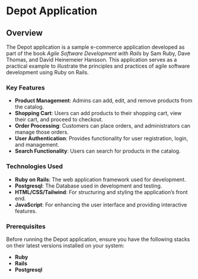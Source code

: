 # Depot Application

## Overview

The Depot application is a sample e-commerce application developed as part of the book *Agile Software Development with Rails* by Sam Ruby, Dave Thomas, and David Heinemeier Hansson. This application serves as a practical example to illustrate the principles and practices of agile software development using Ruby on Rails.

### Key Features

- **Product Management**: Admins can add, edit, and remove products from the catalog.
- **Shopping Cart**: Users can add products to their shopping cart, view their cart, and proceed to checkout.
- **Order Processing**: Customers can place orders, and administrators can manage those orders.
- **User Authentication**: Provides functionality for user registration, login, and management.
- **Search Functionality**: Users can search for products in the catalog.

### Technologies Used

- **Ruby on Rails**: The web application framework used for development.
- **Postgresql**: The Database used in development and testing.
- **HTML/CSS/Tailwind**: For structuring and styling the application’s front end.
- **JavaScript**: For enhancing the user interface and providing interactive features.

### Prerequisites

Before running the Depot application, ensure you have the following stacks on their latest versions installed on your system:

- **Ruby**
- **Rails**
- **Postgresql**

